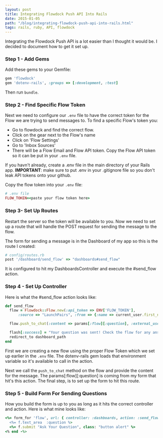 ```yaml
---
layout: post
title: Integrating Flowdock Push API Into Rails
date: 2015-01-05 
path: "/blog/integrating-flowdock-push-api-into-rails.html"
tags: rails, ruby, API, flowdock
---
```


Integrating the Flowdock Push API is a lot easier than I thought it would be.  I decided to document how to get it set up.

### Step 1 - Add Gems

Add these gems to your Gemfile:   

```ruby  
gem 'flowdock'  
gem 'dotenv-rails', :groups => [:development, :test]
```  

Then run `bundle`.  

### Step 2 - Find Specific Flow Token 

Next we need to configure our `.env` file to have the correct token for the Flow we are trying to send messages to.  To find a specific Flow's token you:

*  Go to flowdock and find the correct flow.
*  Click on the gear next to the Flow's name
*  Click on 'Flow Settings'
*  Go to 'Inbox Sources'
*  There will be a Flow Email and Flow API token.  Copy the Flow API token so it can be put in your ``.env`` file.

If you havn't already, create a .env file in the main directory of your Rails app.  **IMPORTANT**: make sure to put .env in your .gitignore file so you don't leak API tokens onto your github.

Copy the flow token into your `.env` file:  

```ruby  
# .env file
FLOW_TOKEN=<paste your flow token here>
```

### Step 3- Set Up Routes
Restart the server so the token will be available to you.  Now we need to set up a route that will handle the POST request for sending the message to the flow.  

The form for sending a message is in the Dashboard of my app so this is the route I created:  

```ruby  
# config/routes.rb
post '/dashboard/send_flow' => "dashboards#send_flow"
```

It is configured to hit my DashboardsController and execute the #send_flow action.

### Step 4 - Set Up Controller

Here is what the #send_flow action looks like:

```ruby
def send_flow
  flow = Flowdock::Flow.new(:api_token => ENV['FLOW_TOKEN'],
      :source => "LaunchPairs", :from => {:name => current_user.first_name, :address => current_user.email})

  flow.push_to_chat(:content => params[:flow][:question], :external_user_name => current_user.first_name.gsub!(/\s/, ""))

  flash[:success] = "Your question was sent! Check the flow for any answers"
  redirect_to dashboard_path
end 
```
First we are creating a new flow using the proper Flow Token which we set up earlier in the ``.env`` file. The dotenv-rails gem loads that environment variable so it's available to call in the action.  

Next we call the ``push_to_chat`` method on the flow and provide the content for the message.  The params[:flow][:question] is coming from my form that hit's this action.  The final step, is to set up the form to hit this route.

### Step 5 - Build Form For Sending Questions

How you build the form is up to you as long as it hits the correct controller and action.  Here is what mine looks like:  

```ruby  
<%= form_for 'flow', url: { controller: :dashboards, action: :send_flow } do |f|  %>
  <%= f.text_area  :question %>
  <%= f.submit "Ask Your Question", class: "button alert" %>
<% end -%>
```



